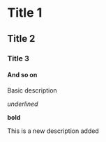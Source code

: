 # Title 1
## Title 2
### Title 3
#### And so on

Basic description

_underlined_

__bold__

This is a new description added
